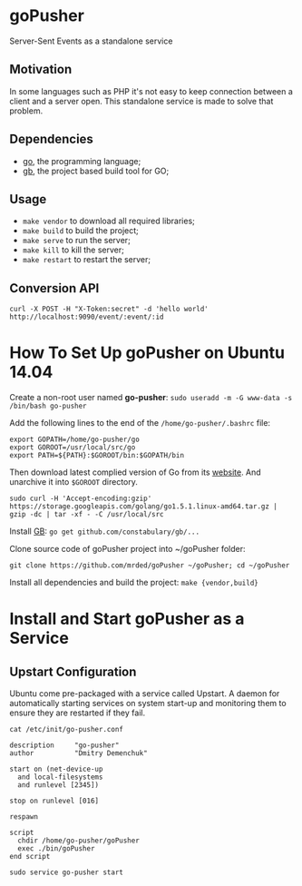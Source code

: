 # goPusher

Server-Sent Events as a standalone service

## Motivation

In some languages such as PHP it's not easy to keep connection between a client and a server open.
This standalone service is made to solve that problem.

## Dependencies

- [go](https://golang.org), the programming language;
- [gb](http://getgb.io), the project based build tool for GO;

## Usage

- `make vendor` to download all required libraries;
- `make build` to build the project;
- `make serve` to run the server;
- `make kill` to kill the server;
- `make restart` to restart the server;

## Conversion API

    curl -X POST -H "X-Token:secret" -d 'hello world' http://localhost:9090/event/:event/:id

# How To Set Up goPusher on Ubuntu 14.04

Create a non-root user named **go-pusher**: `sudo useradd -m -G www-data -s /bin/bash go-pusher`

Add the following lines to the end of the `/home/go-pusher/.bashrc` file:

    export GOPATH=/home/go-pusher/go
    export GOROOT=/usr/local/src/go
    export PATH=${PATH}:$GOROOT/bin:$GOPATH/bin
    
Then download latest complied version of Go from its [website](http://golang.org/dl/). And unarchive it into `$GOROOT` directory.

`sudo curl -H 'Accept-encoding:gzip' https://storage.googleapis.com/golang/go1.5.1.linux-amd64.tar.gz | gzip -dc | tar -xf - -C /usr/local/src`

Install [GB](http://getgb.io/):
`go get github.com/constabulary/gb/...`

Clone source code of goPusher project into ~/goPusher folder:

`git clone https://github.com/mrded/goPusher ~/goPusher; cd ~/goPusher`

Install all dependencies and build the project: `make {vendor,build}`

# Install and Start goPusher as a Service

## Upstart Configuration

Ubuntu come pre-packaged with a service called Upstart. A daemon for automatically starting services on system start-up and monitoring them to ensure they are restarted if they fail.

`cat /etc/init/go-pusher.conf`

    description     "go-pusher"
    author          "Dmitry Demenchuk"
    
    start on (net-device-up
      and local-filesystems
      and runlevel [2345])
    
    stop on runlevel [016]
    
    respawn
    
    script
      chdir /home/go-pusher/goPusher
      exec ./bin/goPusher
    end script
    
`sudo service go-pusher start`
